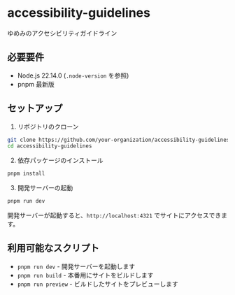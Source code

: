 # accessibility-guidelines

ゆめみのアクセシビリティガイドライン

## 必要要件

- Node.js 22.14.0 (`.node-version` を参照)
- pnpm 最新版

## セットアップ

1. リポジトリのクローン
```bash
git clone https://github.com/your-organization/accessibility-guidelines.git
cd accessibility-guidelines
```

2. 依存パッケージのインストール
```bash
pnpm install
```

3. 開発サーバーの起動
```bash
pnpm run dev
```

開発サーバーが起動すると、`http://localhost:4321` でサイトにアクセスできます。

## 利用可能なスクリプト

- `pnpm run dev` - 開発サーバーを起動します
- `pnpm run build` - 本番用にサイトをビルドします
- `pnpm run preview` - ビルドしたサイトをプレビューします
